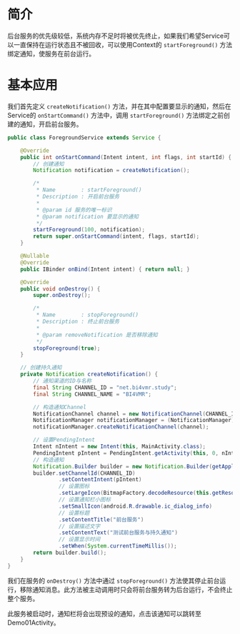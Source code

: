 # 简介
后台服务的优先级较低，系统内存不足时将被优先终止，如果我们希望Service可以一直保持在运行状态且不被回收，可以使用Context的 `startForeground()` 方法绑定通知，使服务在前台运行。

# 基本应用
我们首先定义 `createNotification()` 方法，并在其中配置要显示的通知，然后在Service的 `onStartCommand()` 方法中，调用 `startForeground()` 方法绑定之前创建的通知，开启前台服务。

```java
public class ForegroundService extends Service {

    @Override
    public int onStartCommand(Intent intent, int flags, int startId) {
        // 创建通知
        Notification notification = createNotification();

        /*
         * Name        : startForeground()
         * Description : 开启前台服务
         *
         * @param id 服务的唯一标识
         * @param notification 要显示的通知
         */
        startForeground(100, notification);
        return super.onStartCommand(intent, flags, startId);
    }

    @Nullable
    @Override
    public IBinder onBind(Intent intent) { return null; }

    @Override
    public void onDestroy() {
        super.onDestroy();

        /*
         * Name        : stopForeground()
         * Description : 终止前台服务
         *
         * @param removeNotification 是否移除通知
         */
        stopForeground(true);
    }

    // 创建持久通知
    private Notification createNotification() {
        // 通知渠道的ID与名称
        final String CHANNEL_ID = "net.bi4vmr.study";
        final String CHANNEL_NAME = "BI4VMR";

        // 构造通知Channel
        NotificationChannel channel = new NotificationChannel(CHANNEL_ID, CHANNEL_NAME, NotificationManager.IMPORTANCE_DEFAULT);
        NotificationManager notificationManager = (NotificationManager) getSystemService(NOTIFICATION_SERVICE);
        notificationManager.createNotificationChannel(channel);

        // 设置PendingIntent
        Intent nIntent = new Intent(this, MainActivity.class);
        PendingIntent pIntent = PendingIntent.getActivity(this, 0, nIntent, PendingIntent.FLAG_IMMUTABLE);
        // 构造通知
        Notification.Builder builder = new Notification.Builder(getApplicationContext(), CHANNEL_ID);
        builder.setChannelId(CHANNEL_ID)
                .setContentIntent(pIntent)
                // 设置图标
                .setLargeIcon(BitmapFactory.decodeResource(this.getResources(), R.drawable.ic_funny_256))
                // 设置通知栏小图标
                .setSmallIcon(android.R.drawable.ic_dialog_info)
                // 设置标题
                .setContentTitle("前台服务")
                // 设置描述文字
                .setContentText("测试前台服务与持久通知")
                // 设置显示时间
                .setWhen(System.currentTimeMillis());
        return builder.build();
    }
}
```

我们在服务的 `onDestroy()` 方法中通过 `stopForeground()` 方法使其停止前台运行，移除通知消息。此方法被主动调用时只会将前台服务转为后台运行，不会终止整个服务。

此服务被启动时，通知栏将会出现预设的通知，点击该通知可以跳转至Demo01Activity。
